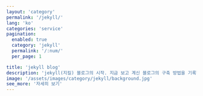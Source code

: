 ```yaml
---
layout: 'category'
permalink: '/jekyll/'
lang: 'ko'
categories: 'service'
pagination:
  enabled: true
  category: 'jekyll'
  permalink: '/:num/'
  per_page: 1

title: 'jekyll blog'
description: 'jekyll(지킬) 블로그의 시작. 지금 보고 계신 블로그의 구축 방법을 기록한 내용입니다. 깃헙 페이지에 jekyll로 만든 사이트를 업로드하여 블로그를 시작해 보자.'
image: '/assets/images/category/jekyll/background.jpg'
see_more: '자세히 보기'
---
```

